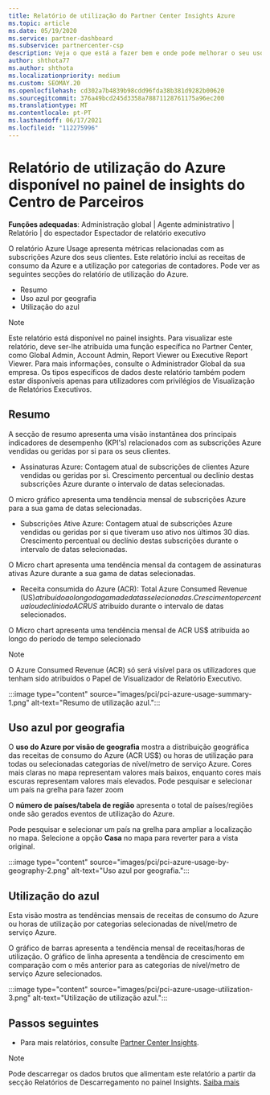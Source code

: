 ```yaml
---
title: Relatório de utilização do Partner Center Insights Azure
ms.topic: article
ms.date: 05/19/2020
ms.service: partner-dashboard
ms.subservice: partnercenter-csp
description: Veja o que está a fazer bem e onde pode melhorar o seu uso de subscrições Azure que vende ou gere para os seus clientes.
author: shthota77
ms.author: shthota
ms.localizationpriority: medium
ms.custom: SEOMAY.20
ms.openlocfilehash: cd302a7b4839b98cdd96fda38b381d9282b00620
ms.sourcegitcommit: 376a49bcd245d3358a78871128761175a96ec200
ms.translationtype: MT
ms.contentlocale: pt-PT
ms.lasthandoff: 06/17/2021
ms.locfileid: "112275996"
---
```

# <a name="azure-usage-report-available-from-the-partner-center-insights-dashboard"></a>Relatório de utilização do Azure disponível no painel de insights do Centro de Parceiros

**Funções adequadas**: Administração global | Agente administrativo | Relatório | do espectador Espectador de relatório executivo

O relatório Azure Usage apresenta métricas relacionadas com as subscrições Azure dos seus clientes. Este relatório inclui as receitas de consumo da Azure e a utilização por categorias de contadores. Pode ver as seguintes secções do relatório de utilização do Azure.

- Resumo
- Uso azul por geografia
- Utilização do azul

 > [!NOTE]
 > Este relatório está disponível no painel insights. Para visualizar este relatório, deve ser-lhe atribuída uma função específica no Partner Center, como Global Admin, Account Admin, Report Viewer ou Executive Report Viewer. Para mais informações, consulte o Administrador Global da sua empresa. Os tipos específicos de dados deste relatório também podem estar disponíveis apenas para utilizadores com privilégios de Visualização de Relatórios Executivos.

## <a name="summary"></a>Resumo

A secção de resumo apresenta uma visão instantânea dos principais indicadores de desempenho (KPI's) relacionados com as subscrições Azure vendidas ou geridas por si para os seus clientes.  

- Assinaturas Azure: Contagem atual de subscrições de clientes Azure vendidas ou geridas por si.
Crescimento percentual ou declínio destas subscrições Azure durante o intervalo de datas selecionadas.

O micro gráfico apresenta uma tendência mensal de subscrições Azure para a sua gama de datas selecionadas.
- Subscrições Ative Azure: Contagem atual de subscrições Azure vendidas ou geridas por si que tiveram uso ativo nos últimos 30 dias.
Crescimento percentual ou declínio destas subscrições durante o intervalo de datas selecionadas.

O Micro chart apresenta uma tendência mensal da contagem de assinaturas ativas Azure durante a sua gama de datas selecionadas.

- Receita consumida do Azure (ACR): Total Azure Consumed Revenue (US$) atribuído ao longo da gama de datas selecionadas.
Crescimento percentual ou declínio do ACR US$ atribuído durante o intervalo de datas selecionados. 

O Micro chart apresenta uma tendência mensal de ACR US$ atribuída ao longo do período de tempo selecionado


> [!NOTE]
 > O Azure Consumed Revenue (ACR) só será visível para os utilizadores que tenham sido atribuídos o Papel de Visualizador de Relatório Executivo.

:::image type="content" source="images/pci/pci-azure-usage-summary-1.png" alt-text="Resumo de utilização azul.":::

## <a name="azure-usage-by-geography"></a>Uso azul por geografia

O **uso do Azure por visão de geografia** mostra a distribuição geográfica das receitas de consumo do Azure (ACR US$) ou horas de utilização para todas ou selecionadas categorias de nível/metro de serviço Azure. Cores mais claras no mapa representam valores mais baixos, enquanto cores mais escuras representam valores mais elevados. Pode pesquisar e selecionar um país na grelha para fazer zoom 

O **número de países/tabela de região** apresenta o total de países/regiões onde são gerados eventos de utilização do Azure.

Pode pesquisar e selecionar um país na grelha para ampliar a localização no mapa. Selecione a opção **Casa** no mapa para reverter para a vista original.

:::image type="content" source="images/pci/pci-azure-usage-by-geography-2.png" alt-text="Uso azul por geografia.":::

## <a name="azure-utilization"></a>Utilização do azul

Esta visão mostra as tendências mensais de receitas de consumo do Azure ou horas de utilização por categorias selecionadas de nível/metro de serviço Azure. 

O gráfico de barras apresenta a tendência mensal de receitas/horas de utilização. O gráfico de linha apresenta a tendência de crescimento em comparação com o mês anterior para as categorias de nível/metro de serviço Azure selecionados.

:::image type="content" source="images/pci/pci-azure-usage-utilization-3.png" alt-text="Utilização de utilização azul.":::

## <a name="next-steps"></a>Passos seguintes

- Para mais relatórios, consulte [Partner Center Insights](partner-center-insights.md).

>[!NOTE] 
> Pode descarregar os dados brutos que alimentam este relatório a partir da secção Relatórios de Descarregamento no painel Insights. [Saiba mais](pci-download-reports.md) 
